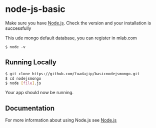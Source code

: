 # node-js-basic

Make sure you have [Node.js](http://nodejs.org/).
Check the version and your installation is successfully

This ude mongo default database, you can register in mlab.com
```
$ node -v
```

## Running Locally

```sh
$ git clone https://github.com/fuadajip/basicnodejsmongo.git
$ cd nodejsmongo
$ node [file].js
```

Your app should now be running.

## Documentation

For more information about using Node.js see [Node.js](http://nodejs.org/)
